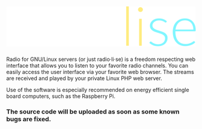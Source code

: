 # <img style="background-color: #222222" src="radiolise.png">
Radio for GNU/Linux servers (or just radio·li·se) is a freedom respecting web interface that allows you to listen to your favorite radio channels. You can easily access the user interface via your favorite web browser. The streams are received and played by your private Linux PHP web server.

Use of the software is especially recommended on energy efficient single board computers, such as the Raspberry Pi.

<h3>The source code will be uploaded as soon as some known bugs are fixed.</h3>
